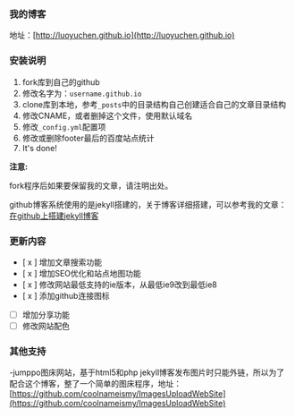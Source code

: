 ### 我的博客

地址：[http://luoyuchen.github.io](http://luoyuchen.github.io)


### 安装说明

1. fork库到自己的github
2. 修改名字为：`username.github.io`
3. clone库到本地，参考`_posts`中的目录结构自己创建适合自己的文章目录结构
4. 修改CNAME，或者删掉这个文件，使用默认域名
5. 修改`_config.yml`配置项
6. 修改或删除footer最后的百度站点统计
7. It's done!

**注意:**

fork程序后如果要保留我的文章，请注明出处。

github博客系统使用的是jekyll搭建的，关于博客详细搭建，可以参考我的文章：[在github上搭建jekyll博客](http://liuyanwei.jumppo.com/2014/02/12/how-to-deploy-a-blog-on-github-by-jekyll.html)


### 更新内容
-   [ x ]  增加文章搜索功能
-   [ x ]  增加SEO优化和站点地图功能
-   [ x ]  修改网站最低支持的ie版本，从最低ie9改到最低ie8
-   [ x ]  添加github连接图标
-   [   ]  增加分享功能
-   [   ]  修改网站配色

### 其他支持

-jumppo图床网站，基于html5和php
jekyll博客发布图片时只能外链，所以为了配合这个博客，整了一个简单的图床程序，地址：[https://github.com/coolnameismy/ImagesUploadWebSite](https://github.com/coolnameismy/ImagesUploadWebSite)



